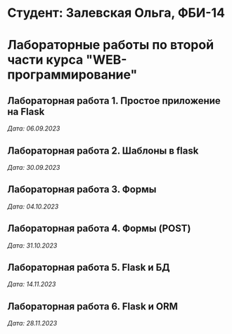 # Студент: Залевская Ольга, ФБИ-14

# Лабораторные работы по второй части курса "WEB-программирование"

## Лабораторная работа 1. Простое приложение на Flask

*Дата: 06.09.2023*

## Лабораторная работа 2. Шаблоны в  flask

*Дата: 30.09.2023*

## Лабораторная работа 3. Формы

*Дата: 04.10.2023*

## Лабораторная работа 4. Формы (POST)

*Дата: 31.10.2023*

## Лабораторная работа 5. Flask и БД

*Дата: 14.11.2023*

## Лабораторная работа 6. Flask и ORM

*Дата: 28.11.2023*
